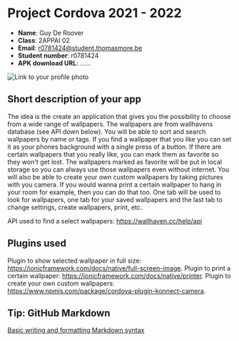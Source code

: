 # Project Cordova 2021 - 2022

- **Name**: Guy De Roover
- **Class**: 2APPAI 02
- **Email**: <a href="mailto:r0781424@student.thomasmore.be">r0781424@student.thomasmore.be</a>
- **Student number**: r0781424
- **APK download URL**: ......

![Link to your profile photo](https://i.ibb.co/F7W6nhS/profiel.jpg)

## Short description of your app

The idea is the create an application that gives you the possibility to choose from a wide range of wallpapers.
The wallpapers are from wallhavens database (see API down below).
You will be able to sort and search wallpapers by name or tags.
If you find a wallpaper that you like you can set it as your phones background with a single press of a button.
If there are certain wallpapers that you really like, you can mark them as favorite so they won't get lost.
The wallpapers marked as favorite will be put in local storage so you can always use those wallpapers even without internet.
You will also be able to create your own custom wallpapers by taking pictures with you camera.
If you would wanna print a certain wallpaper to hang in your room for example, then you can do that too. 
One tab will be used to look for wallpapers, one tab for your saved wallpapers and the last tab to change settings, create wallpapers, print, etc.

API used to find a select wallpapers: https://wallhaven.cc/help/api



## Plugins used

Plugin to show selected wallpaper in full size:
https://ionicframework.com/docs/native/full-screen-image.
Plugin to print a certain wallpaper:
https://ionicframework.com/docs/native/printer.
Plugin to create your own custom wallpapers:
https://www.npmjs.com/package/cordova-plugin-konnect-camera.


## Tip: GitHub Markdown
[Basic writing and formatting Markdown syntax](https://docs.github.com/en/github/writing-on-github/basic-writing-and-formatting-syntax)
